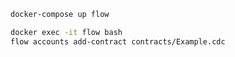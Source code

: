 ```bash
docker-compose up flow
```

```bash
docker exec -it flow bash
flow accounts add-contract contracts/Example.cdc
```